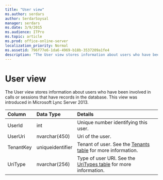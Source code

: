 ```yaml
---
title: "User view"
ms.author: serdars
author: SerdarSoysal
manager: serdars
ms.date: 3/9/2015
ms.audience: ITPro
ms.topic: article
ms.prod: office-online-server
localization_priority: Normal
ms.assetid: 796f77e6-1da6-4969-b18b-3537209a1fe4
description: "The User view stores information about users who have been involved in calls or sessions that have records in the database. This view was introduced in Microsoft Lync Server 2013."
---
```


# User view
 
The User view stores information about users who have been involved in calls or sessions that have records in the database. This view was introduced in Microsoft Lync Server 2013.
  
|**Column**|**Data Type**|**Details**|
|:-----|:-----|:-----|
|UserId  <br/> |int  <br/> |Unique number identifying this user.  <br/> |
|UserUri  <br/> |nvarchar(450)  <br/> |Uri of the user.  <br/> |
|TenantKey  <br/> |uniqueidentifier  <br/> |Tenant of user. See the [Tenants table](tenants.md) for more information. <br/> |
|UriType  <br/> |nvarchar(256)  <br/> |Type of user URI. See the [UriTypes table](uritypes.md) for more information. <br/> |
   

